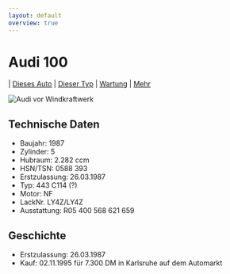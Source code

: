 ```yaml
---
layout: default
overview: true
---
```


# Audi 100

| [Dieses Auto](https://github.com/trautw/Audi100/object.html) 
| [Dieser Typ](https://github.com/trautw/Audi100/class.html) 
| [Wartung](https://github.com/trautw/Audi100/maintenance.html) 
| [Mehr](https://github.com/trautw/Audi100/more.html) 

![Audi vor Windkraftwerk](https://github.com/trautw/Audi100/blob/master/pictures/20160410_153740.jpg?raw=true)


## Technische Daten
* Baujahr: 1987
* Zylinder: 5
* Hubraum: 2.282 ccm
* HSN/TSN: 0588 393
* Erstzulassung: 26.03.1987
* Typ: 443 C114 (?)
* Motor: NF
* LackNr. LY4Z/LY4Z
* Ausstattung: R05 400 568 621 659

## Geschichte
* Erstzulassung: 26.03.1987
* Kauf: 02.11.1995 für 7.300 DM in Karlsruhe auf dem Automarkt
